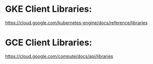# GKE Client Libraries: 
https://cloud.google.com/kubernetes-engine/docs/reference/libraries

# GCE Client Libraries: 
https://cloud.google.com/compute/docs/api/libraries
